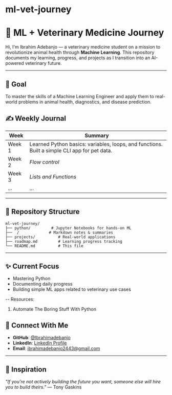 # ml-vet-journey


# 🧠 ML + Veterinary Medicine Journey


Hi, I'm Ibrahim Adebanjo — a veterinary medicine student on a mission to revolutionize animal health through **Machine Learning**. This repository documents my learning, progress, and projects as I transition into an AI-powered veterinary future.

---

## 🚀 Goal
To master the skills of a Machine Learning Engineer and apply them to real-world problems in animal health, diagnostics, and disease prediction.


## ✍️ Weekly Journal

| Week   | Summary                                                  |
|--------|----------------------------------------------------------|
| Week 1 | Learned Python basics: variables, loops, and functions. Built a simple CLI app for pet data. |
| Week 2 | *Flow control*                                            |
| Week 3 | *Lists and Functions*                                       |
| ...    | ...                                                     |

---

## 📂 Repository Structure
```
ml-vet-journey/
├── python/         # Jupyter Notebooks for hands-on ML
├──  /             # Markdown notes & summaries
├── projects/          # Real-world applications
├── roadmap.md         # Learning progress tracking
└── README.md          # This file
```

---

## ✨ Current Focus
- Mastering Python
- Documenting daily progress
- Building simple ML apps related to veterinary use cases

-- Resources:
1. Automate The Boring Stuff With Python 

## 🔗 Connect With Me
- **GitHub**: [@Ibrahimadebanjo](https://github.com/Ibrahimadebanjo)  
- **LinkedIn**: [LinkedIn Profile](https://www.linkedin.com/in/ibrahim-adebanjo/)  
- **Email**: ibrahimadebanjo2443@gmail.com  

---

## 📌 Inspiration
*"If you're not actively building the future you want, someone else will hire you to build theirs."* — Tony Gaskins

